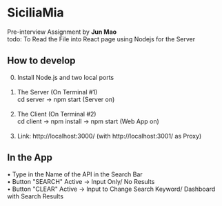 # SiciliaMia

Pre-interview Assignment by **Jun Mao** </br>
todo: To Read the File into React page using Nodejs for the Server

## How to develop

0. Install Node.js and two local ports </br></br>
1. The Server (On Terminal #1) </br>
  cd server -> npm start (Server on)  </br></br>
2. The Client (On Terminal #2) </br>
  cd client -> npm install -> npm start (Web App on) </br></br>
3. Link: http://localhost:3000/ (with http://localhost:3001/ as Proxy)
   
   
   
## In the App </br>
  • Type in the Name of the API in the Search Bar </br>
  • Button "SEARCH" Active -> Input Only/ No Results </br>
  • Button "CLEAR" Active -> Input to Change Search Keyword/ Dashboard with Search Results </br>
  
  
